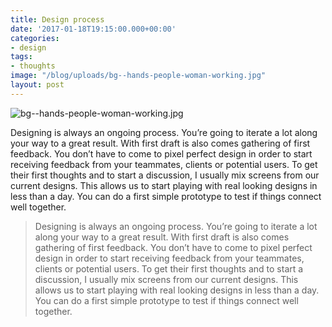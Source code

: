 ```yaml
---
title: Design process
date: '2017-01-18T19:15:00.000+00:00'
categories:
- design
tags:
- thoughts
image: "/blog/uploads/bg--hands-people-woman-working.jpg"
layout: post
---
```


![bg--hands-people-woman-working.jpg](/blog/uploads/bg--hands-people-woman-working.jpg)

Designing is always an ongoing process. You’re going to iterate a lot along your way to a great result. With first draft is also comes gathering of first feedback. You don’t have to come to pixel perfect design in order to start receiving feedback from your teammates, clients or potential users. To get their first thoughts and to start a discussion, I usually mix screens from our current designs. This allows us to start playing with real looking designs in less than a day. You can do a first simple prototype to test if things connect well together.

> Designing is always an ongoing process. You’re going to iterate a lot along your way to a great result. With first draft is also comes gathering of first feedback. You don’t have to come to pixel perfect design in order to start receiving feedback from your teammates, clients or potential users. To get their first thoughts and to start a discussion, I usually mix screens from our current designs. This allows us to start playing with real looking designs in less than a day. You can do a first simple prototype to test if things connect well together.

